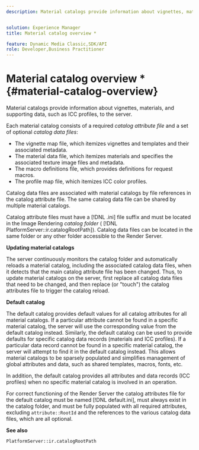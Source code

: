 ```yaml
---
description: Material catalogs provide information about vignettes, materials, and supporting data, such as ICC profiles, to the server.


solution: Experience Manager
title: Material catalog overview *

feature: Dynamic Media Classic,SDK/API
role: Developer,Business Practitioner
---
```


# Material catalog overview *{#material-catalog-overview}

Material catalogs provide information about vignettes, materials, and supporting data, such as ICC profiles, to the server.

Each material catalog consists of a required *catalog attribute file* and a set of optional *catalog data files*:

* The vignette map file, which itemizes vignettes and templates and their associated metadata. 
* The material data file, which itemizes materials and specifies the associated texture image files and metadata. 
* The macro definitions file, which provides definitions for request macros. 
* The profile map file, which itemizes ICC color profiles.

Catalog data files are associated with material catalogs by file references in the catalog attribute file. The same catalog data file can be shared by multiple material catalogs.

Catalog attribute files must have a [!DNL .ini] file suffix and must be located in the Image Rendering *catalog folder* ( [!DNL PlatformServer::ir.catalogRootPath]). Catalog data files can be located in the same folder or any other folder accessible to the Render Server.

**Updating material catalogs**

The server continuously monitors the catalog folder and automatically reloads a material catalog, including the associated catalog data files, when it detects that the main catalog attribute file has been changed. Thus, to update material catalogs on the server, first replace all catalog data files that need to be changed, and then replace (or "touch") the catalog attributes file to trigger the catalog reload.

**Default catalog**

The default catalog provides default values for all catalog attributes for all material catalogs. If a particular attribute cannot be found in a specific material catalog, the server will use the corresponding value from the default catalog instead. Similarly, the default catalog can be used to provide defaults for specific catalog data records (materials and ICC profiles). If a particular data record cannot be found in a specific material catalog, the server will attempt to find it in the default catalog instead. This allows material catalogs to be sparsely populated and simplifies management of global attributes and data, such as shared templates, macros, fonts, etc.

In addition, the default catalog provides all attributes and data records (ICC profiles) when no specific material catalog is involved in an operation.

For correct functioning of the Render Server the catalog attributes file for the default catalog must be named [!DNL default.ini], must always exist in the catalog folder, and must be fully populated with all required attributes, excluding `attribute::RootId` and the references to the various catalog data files, which are all optional.

**See also**

`PlatformServer::ir.catalogRootPath` 
